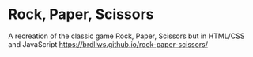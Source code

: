 # Rock, Paper, Scissors
A recreation of the classic game Rock, Paper, Scissors but in HTML/CSS and JavaScript
https://brdllws.github.io/rock-paper-scissors/
